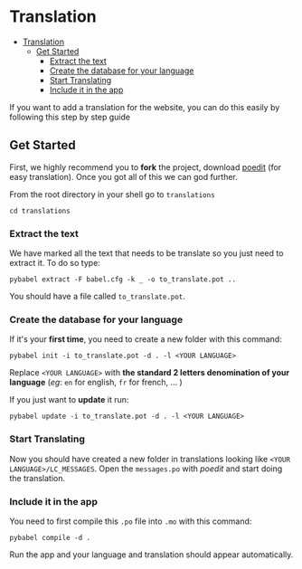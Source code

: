 # Translation

- [Translation](#translation)
  - [Get Started](#get-started)
    - [Extract the text](#extract-the-text)
    - [Create the database for your language](#create-the-database-for-your-language)
    - [Start Translating](#start-translating)
    - [Include it in the app](#include-it-in-the-app)


If you want to add a translation for the website, you can do this easily by following this step by step guide

## Get Started

First, we highly recommend you to **fork** the project, download [poedit](https://poedit.net/) (for easy translation). Once you got all of this we can god further.

From the root directory in your shell go to `translations`

```
cd translations
```

### Extract the text

We have marked all the text that needs to be translate so you just need to extract it. To do so type:

```
pybabel extract -F babel.cfg -k _ -o to_translate.pot ..
```

You should have a file called `to_translate.pot`.

### Create the database for your language

If it's your **first time**, you need to create a new folder with this command:

```
pybabel init -i to_translate.pot -d . -l <YOUR LANGUAGE>
```

Replace `<YOUR LANGUAGE>` with **the standard 2 letters denomination of your language** (*eg*: `en` for english, `fr` for french, ... )

If you just want to **update** it run:

```
pybabel update -i to_translate.pot -d . -l <YOUR LANGUAGE>
```

### Start Translating

Now you should have created a new folder in translations looking like `<YOUR LANGUAGE>/LC_MESSAGES`. Open the `messages.po` with *poedit* and start doing the translation.

### Include it in the app

You need to first compile this `.po` file into `.mo` with this command:

```
pybabel compile -d .
```


Run the app and your language and translation should appear automatically.